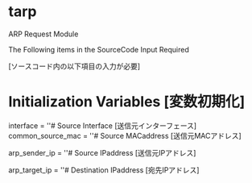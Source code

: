 # tarp
ARP Request Module

The Following items in the SourceCode Input Required

[ソースコード内の以下項目の入力が必要]

# Initialization Variables [変数初期化]

interface = ''# Source Interface [送信元インターフェース]
common_source_mac = ''# Source MACaddress [送信元MACアドレス]

arp_sender_ip = ''# Source IPaddress [送信元IPアドレス]

arp_target_ip = ''# Destination IPaddress [宛先IPアドレス]
